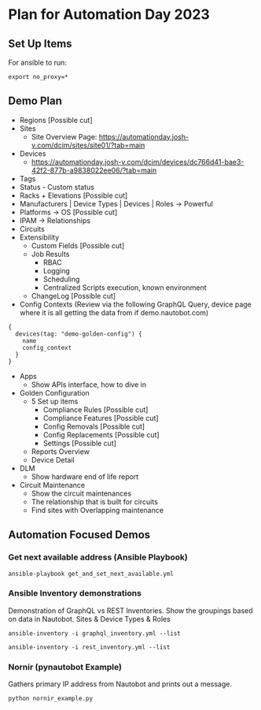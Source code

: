 # Plan for Automation Day 2023

## Set Up Items

For ansible to run:

```
export no_proxy=*
```

## Demo Plan

- Regions [Possible cut]
- Sites
  - Site Overview Page: https://automationday.josh-v.com/dcim/sites/site01/?tab=main
- Devices
  - https://automationday.josh-v.com/dcim/devices/dc766d41-bae3-42f2-877b-a9838022ee06/?tab=main
- Tags
- Status - Custom status
- Racks + Elevations [Possible cut]
- Manufacturers | Device Types | Devices | Roles -> Powerful
- Platforms -> OS [Possible cut]
- IPAM -> Relationships
- Circuits
- Extensibility
  - Custom Fields [Possible cut]
  - Job Results
    - RBAC
    - Logging
    - Scheduling
    - Centralized Scripts execution, known environment
  - ChangeLog [Possible cut]
- Config Contexts (Review via the following GraphQL Query, device page where it is all getting the data from if demo.nautobot.com)
```
{
  devices(tag: "demo-golden-config") {
    name
    config_context
  }
}
```
- Apps
  - Show APIs interface, how to dive in
- Golden Configuration
  - 5 Set up items
    - Compliance Rules  [Possible cut]
    - Compliance Features  [Possible cut]
    - Config Removals  [Possible cut]
    - Config Replacements  [Possible cut]
    - Settings  [Possible cut]
  - Reports Overview
  - Device Detail
- DLM
  - Show hardware end of life report
- Circuit Maintenance
  - Show the circuit maintenances
  - The relationship that is built for circuits
  - Find sites with Overlapping maintenance

## Automation Focused Demos

### Get next available address (Ansible Playbook)

```
ansible-playbook get_and_set_next_available.yml
```

### Ansible Inventory demonstrations

Demonstration of GraphQL vs REST Inventories. Show the groupings based on data in Nautobot. Sites & Device Types & Roles

```
ansible-inventory -i graphql_inventory.yml --list
```

```
ansible-inventory -i rest_inventory.yml --list 
```

### Nornir (pynautobot Example)

Gathers primary IP address from Nautobot and prints out a message.

```
python nornir_example.py
```

